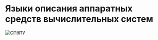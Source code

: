 # Языки описания аппаратных средств вычислительных систем

![СПбПУ](http://www.spbstu.ru/university/organizational-documents/corporate-identity/identity-files/logo_main.png)